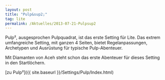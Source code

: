 ```yaml
---
layout: post
title: "Pulp&sup2;"
tag: lite
permalink: /Aktuelles/2013-07-21-Pulpsup2
---
```



Pulp&sup2;, ausgesprochen Pulpquadrat, ist das erste Setting für Lite. Das extrem umfangreiche Setting, mit ganzen 4 Seiten, bietet Regelanpassungen, Archetypen und Ausrüstung für typische Pulp-Abenteuer.

Mit Diamanten von Aceh steht schon das erste Abenteuer für dieses Setting in den Startlöchern.

[zu Pulp&sup2;]({{ site.baseurl }}/Settings/Pulp/Index.html)


